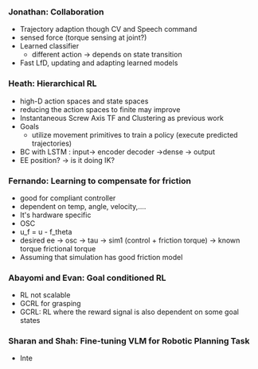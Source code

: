 ### Jonathan: Collaboration
- Trajectory adaption though CV and Speech command
- sensed force (torque sensing at joint?)
- Learned classifier
	- different action -> depends on state transition
- Fast LfD, updating and adapting learned models

### Heath: Hierarchical RL
- high-D action spaces and state spaces
- reducing the action spaces to finite may improve
- Instantaneous Screw Axis TF and Clustering as previous work
- Goals
	- utilize movement primitives to train a policy (execute predicted trajectories)
- BC with LSTM : input-> encoder decoder ->dense -> output
- EE position? -> is it doing IK?

### Fernando: Learning to compensate for friction
- good for compliant controller
- dependent on temp, angle, velocity,....
- It's hardware specific
- OSC
- u_f = u - f_theta
- desired ee -> osc -> tau -> sim1 (control + friction torque) -> known torque frictional torque
- Assuming that simulation has good friction model
### Abayomi and Evan: Goal conditioned RL
- RL not scalable
- GCRL for grasping
- GCRL: RL where the reward signal is also dependent on some goal states

### Sharan and Shah: Fine-tuning VLM for Robotic Planning Task
- Inte